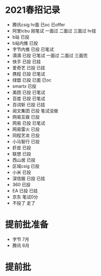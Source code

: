 
# 2021春招记录
- 腾讯csig hr面 已oc 已offer
- 阿里icbu 刚笔试 一面过 二面过 三面过 hr挂
- b站 已投
- b站内推 已投
- 字节内推 已投 已笔试
- 滴滴 已投 已笔试 一面过 二面过 三面完
- 快手 已投 已挂
- 爱奇艺 已投 已挂
- 携程 已投 已笔试
- 绿盟 已投 已面 已oc
- smartx 已投
- 美团 已投 已笔试
- 百度 已投 已笔试
- 百词斩 已投 已挂
- 阅文集团 已投 笔试没做
- 网易互娱 已投 
- 网易 已投 已笔试
- 网易雷火 已投
- 同程艺龙 已投
- 小马智行 已投
- 虾皮 已投
- 联想 已投
- 西山居 已投
- 区域csig 已投
- 小米 已投
- 深信服 已投 已挂
- 360 已投
- EA 已投 已挂
- 京东 笔试0分
- 不投了 走了
# 提前批准备
- 字节 7月
- 腾讯 6月
# 提前批
